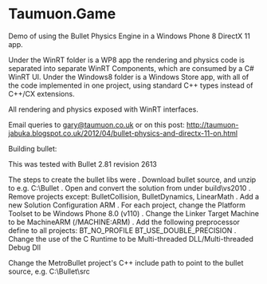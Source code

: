 ﻿Taumuon.Game
============

Demo of using the Bullet Physics Engine in a Windows Phone 8 DirectX 11 app.

Under the WinRT folder is a WP8 app the rendering and physics code is separated into separate WinRT Components, which are consumed by a C# WinRT UI.
Under the Windows8 folder is a Windows Store app, with all of the code implemented in one project, using standard C++ types instead of C++/CX extensions.

All rendering and physics exposed with WinRT interfaces.

Email queries to gary@taumuon.co.uk or on this post:
http://taumuon-jabuka.blogspot.co.uk/2012/04/bullet-physics-and-directx-11-on.html

Building bullet:

This was tested with Bullet 2.81 revision 2613

The steps to create the bullet libs were
. Download bullet source, and unzip to e.g. C:\Bullet
. Open and convert the solution from under build\vs2010
. Remove projects except: BulletCollision, BulletDynamics, LinearMath
. Add a new Solution Configuration ARM
. For each project, change the Platform Toolset to be Windows Phone 8.0 (v110)
. Change the Linker Target Machine to be MachineARM (/MACHINE:ARM)
. Add the following preprocessor define to all projects:
  BT_NO_PROFILE
  BT_USE_DOUBLE_PRECISION
. Change the use of the C Runtime to be Multi-threaded DLL/Multi-threaded Debug Dll

Change the MetroBullet project's C++ include path to point to the bullet source, e.g. C:\Bullet\src